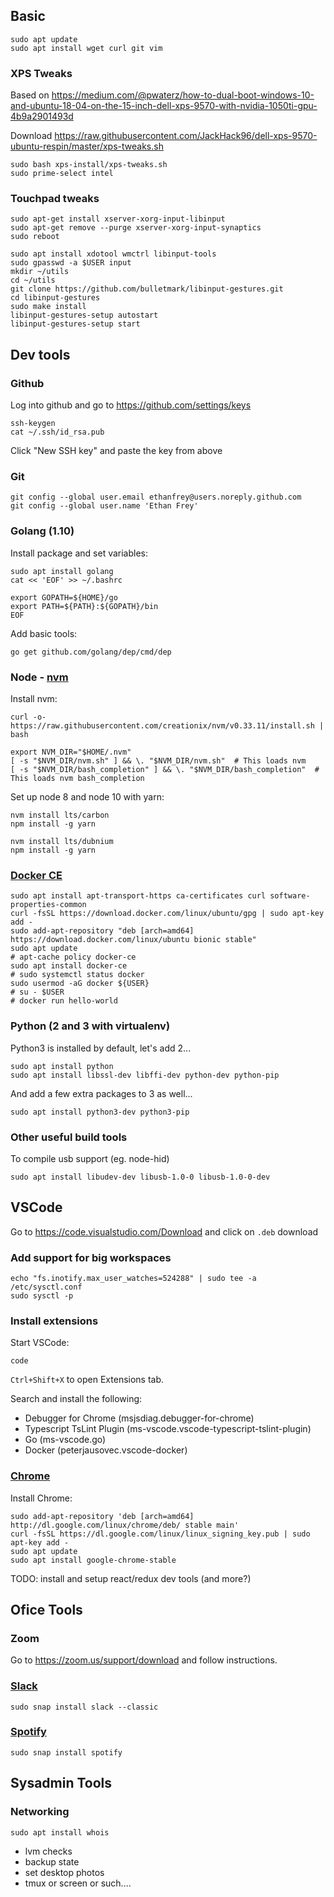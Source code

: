 ## Basic

```
sudo apt update
sudo apt install wget curl git vim
```

### XPS Tweaks

Based on https://medium.com/@pwaterz/how-to-dual-boot-windows-10-and-ubuntu-18-04-on-the-15-inch-dell-xps-9570-with-nvidia-1050ti-gpu-4b9a2901493d

Download https://raw.githubusercontent.com/JackHack96/dell-xps-9570-ubuntu-respin/master/xps-tweaks.sh

```
sudo bash xps-install/xps-tweaks.sh
sudo prime-select intel
```

### Touchpad tweaks

```
sudo apt-get install xserver-xorg-input-libinput
sudo apt-get remove --purge xserver-xorg-input-synaptics
sudo reboot
```

```
sudo apt install xdotool wmctrl libinput-tools
sudo gpasswd -a $USER input
mkdir ~/utils
cd ~/utils
git clone https://github.com/bulletmark/libinput-gestures.git
cd libinput-gestures
sudo make install
libinput-gestures-setup autostart
libinput-gestures-setup start
```

## Dev tools

### Github

Log into github and go to https://github.com/settings/keys

```
ssh-keygen
cat ~/.ssh/id_rsa.pub
```

Click "New SSH key" and paste the key from above

### Git

```
git config --global user.email ethanfrey@users.noreply.github.com
git config --global user.name 'Ethan Frey'
```

### Golang (1.10)

Install package and set variables:
```
sudo apt install golang
cat << 'EOF' >> ~/.bashrc

export GOPATH=${HOME}/go
export PATH=${PATH}:${GOPATH}/bin
EOF
```

Add basic tools:
```
go get github.com/golang/dep/cmd/dep
```

### Node - [nvm](https://github.com/creationix/nvm)

Install nvm:
```
curl -o- https://raw.githubusercontent.com/creationix/nvm/v0.33.11/install.sh | bash

export NVM_DIR="$HOME/.nvm"
[ -s "$NVM_DIR/nvm.sh" ] && \. "$NVM_DIR/nvm.sh"  # This loads nvm
[ -s "$NVM_DIR/bash_completion" ] && \. "$NVM_DIR/bash_completion"  # This loads nvm bash_completion
```

Set up node 8 and node 10 with yarn:
```
nvm install lts/carbon
npm install -g yarn

nvm install lts/dubnium
npm install -g yarn
```

### [Docker CE](https://www.digitalocean.com/community/tutorials/how-to-install-and-use-docker-on-ubuntu-18-04)

```
sudo apt install apt-transport-https ca-certificates curl software-properties-common
curl -fsSL https://download.docker.com/linux/ubuntu/gpg | sudo apt-key add -
sudo add-apt-repository "deb [arch=amd64] https://download.docker.com/linux/ubuntu bionic stable"
sudo apt update
# apt-cache policy docker-ce
sudo apt install docker-ce
# sudo systemctl status docker
sudo usermod -aG docker ${USER}
# su - $USER
# docker run hello-world
```


### Python (2 and 3 with virtualenv)

Python3 is installed by default, let's add 2...

```
sudo apt install python 
sudo apt install libssl-dev libffi-dev python-dev python-pip
```

And add a few extra packages to 3 as well...

```
sudo apt install python3-dev python3-pip
```

### Other useful build tools

To compile usb support (eg. node-hid)

```
sudo apt install libudev-dev libusb-1.0-0 libusb-1.0-0-dev
```


## VSCode

Go to https://code.visualstudio.com/Download and click on `.deb` download

### Add support for big workspaces

```
echo "fs.inotify.max_user_watches=524288" | sudo tee -a /etc/sysctl.conf
sudo sysctl -p
```

### Install extensions

Start VSCode:

```
code
```

`Ctrl+Shift+X` to open Extensions tab.

Search and install the following:

* Debugger for Chrome (msjsdiag.debugger-for-chrome)
* Typescript TsLint Plugin (ms-vscode.vscode-typescript-tslint-plugin)
* Go (ms-vscode.go)
* Docker (peterjausovec.vscode-docker)

### [Chrome](https://ubunlog.com/google-chrome-ubuntu-1804/)

Install Chrome:

```
sudo add-apt-repository 'deb [arch=amd64] http://dl.google.com/linux/chrome/deb/ stable main' 
curl -fsSL https://dl.google.com/linux/linux_signing_key.pub | sudo apt-key add -
sudo apt update
sudo apt install google-chrome-stable
```

TODO: install and setup react/redux dev tools (and more?)


## Ofice Tools

### Zoom

Go to https://zoom.us/support/download and follow instructions.

### [Slack](https://linuxconfig.org/how-to-install-slack-on-ubuntu-18-04-bionic-beaver-linux)

```
sudo snap install slack --classic
```

### [Spotify](https://www.spotify.com/es/download/linux/)

```
sudo snap install spotify
```


## Sysadmin Tools

### Networking

```
sudo apt install whois
```


* lvm checks
* backup state
* set desktop photos
* tmux or screen or such....
